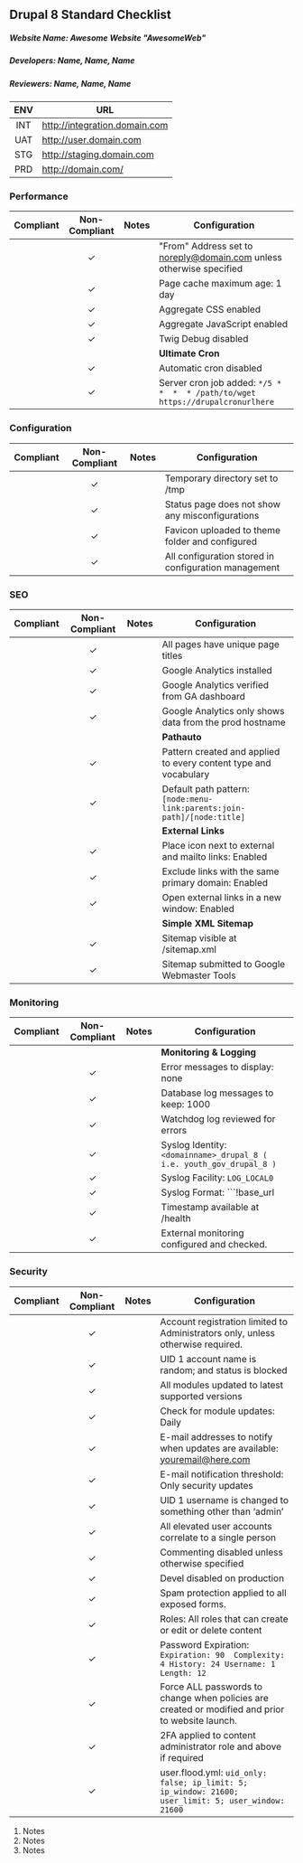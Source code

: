 ## Drupal 8 Standard Checklist
##### Website Name: Awesome Website "AwesomeWeb"
##### Developers: Name, Name, Name
##### Reviewers: Name, Name, Name

| ENV | URL |
|:---:|-----|
| INT | http://integration.domain.com
| UAT | http://user.domain.com
| STG | http://staging.domain.com
| PRD | http://domain.com/


### Performance
| Compliant | Non-Compliant | Notes | Configuration |
|:-------:|:-------:|:-------:|-------
|         | &check; |     | "From" Address set to noreply@domain.com unless otherwise specified
|         | &check; |     | Page cache maximum age: 1 day
|         | &check; |     | Aggregate CSS enabled
|         | &check; |     | Aggregate JavaScript enabled
|         | &check; |     | Twig Debug disabled
|         |         |     | **Ultimate Cron**
|         | &check; |     | Automatic cron disabled
|         | &check; |     | Server cron job added: ```*/5 *  *  *  * /path/to/wget https://drupalcronurlhere```


### Configuration
| Compliant | Non-Compliant | Notes | Configuration |
|:-------:|:-------:|:-------:|-------
|         | &check; |     | Temporary directory set to /tmp
|         | &check; |     | Status page does not show any misconfigurations
|         | &check; |     | Favicon uploaded to theme folder and configured
|         | &check; |     | All configuration stored in configuration management


### SEO
| Compliant | Non-Compliant | Notes | Configuration |
|:-------:|:-------:|:-------:|-------
|         | &check; |     | All pages have unique page titles
|         | &check; |     | Google Analytics installed
|         | &check; |     | Google Analytics verified from GA dashboard
|         | &check; |     | Google Analytics only shows data from the prod hostname
|         |         |     | **Pathauto**
|         | &check; |     | Pattern created and applied to every content type and vocabulary
|         | &check; |     | Default path pattern: ```[node:menu-link:parents:join-path]/[node:title]```
|         |         |     | **External Links**
|         | &check; |     | Place icon next to external and mailto links: Enabled
|         | &check; |     | Exclude links with the same primary domain: Enabled
|         | &check; |     | Open external links in a new window: Enabled
|         |         |     | **Simple XML Sitemap**
|         | &check; |     | Sitemap visible at /sitemap.xml
|         | &check; |     | Sitemap submitted to Google Webmaster Tools


### Monitoring
| Compliant | Non-Compliant | Notes | Configuration |
|:-------:|:-------:|:-------:|-------
|         |         |     | **Monitoring & Logging**
|         | &check; |     | Error messages to display: none
|         | &check; |     | Database log messages to keep: 1000
|         | &check; |     | Watchdog log reviewed for errors
|         | &check; |     | Syslog Identity: ```<domainname>_drupal_8 ( i.e. youth_gov_drupal_8 )```
|         | &check; |     | Syslog Facility: ```LOG_LOCAL0```
|         | &check; |     | Syslog Format: ```!base_url|!timestamp|!type|!ip|!request_uri|!referer|!uid|!link|!message```
|         | &check; |     | Timestamp available at /health
|         | &check; |     | External monitoring configured and checked.


### Security
| Compliant | Non-Compliant | Notes | Configuration |
|:-------:|:-------:|:-------:|-------
|         | &check; |     | Account registration limited to Administrators only, unless otherwise required.
|         | &check; |     | UID 1 account name is random; and status is blocked
|         | &check; |     | All modules updated to latest supported versions
|         | &check; |     | Check for module updates: Daily
|         | &check; |     | E-mail addresses to notify when updates are available: <youremail@here.com>
|         | &check; |     | E-mail notification threshold: Only security updates
|         | &check; |     | UID 1 username is changed to something other than ‘admin’
|         | &check; |     | All elevated user accounts correlate to a single person
|         | &check; |     | Commenting disabled unless otherwise specified
|         | &check; |     | Devel disabled on production
|         | &check; |     | Spam protection applied to all exposed forms. 
|         | &check; |     | Roles: All roles that can create or edit or delete content
|         | &check; |     | Password Expiration: ```Expiration: 90  Complexity: 4 History: 24 Username: 1 Length: 12```
|         | &check; |     | Force ALL passwords to change when policies are created or modified and prior to website launch.
|         | &check; |     | 2FA applied to content administrator role and above if required
|         | &check; |     | user.flood.yml: ```uid_only: false; ip_limit: 5; ip_window: 21600; user_limit: 5; user_window: 21600```

1. Notes
2. Notes
3. Notes
